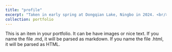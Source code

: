 ```yaml
---
title: "profile"
excerpt: "Taken in early spring at Dongqian Lake, Ningbo in 2024. <br/><img src='/images/fullprofile.jpg'><img src='/images/fullprofilestrange.jpg'>"
collection: portfolio
---
```


This is an item in your portfolio. It can be have images or nice text. If you name the file .md, it will be parsed as markdown. If you name the file .html, it will be parsed as HTML. 
